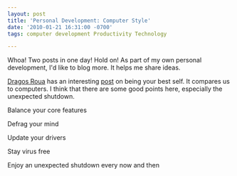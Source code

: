 ```yaml
---
layout: post
title: 'Personal Development: Computer Style'
date: '2010-01-21 16:31:00 -0700'
tags: computer development Productivity Technology

---
```

Whoa! Two posts in one day! Hold on! As part of my own personal development, I'd like to blog more. It helps me share ideas.  
<!--more-->
[Dragos Roua](http://www.dragosroua.com/) has an interesting [post](http://www.dragosroua.com/are-you-the-best-version-of-yourself/) on being your best self. It compares us to computers. I think that there are some good points here, especially the unexpected shutdown.  

Balance your core features  

Defrag your mind  

Update your drivers  

Stay virus free  

Enjoy an unexpected shutdown every now and then